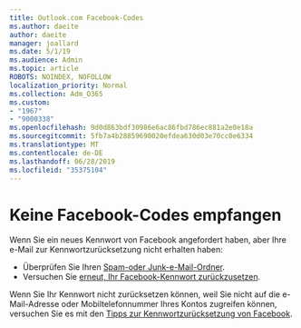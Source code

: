 ```yaml
---
title: Outlook.com Facebook-Codes
ms.author: daeite
author: daeite
manager: joallard
ms.date: 5/1/19
ms.audience: Admin
ms.topic: article
ROBOTS: NOINDEX, NOFOLLOW
localization_priority: Normal
ms.collection: Adm_O365
ms.custom:
- "1967"
- "9000338"
ms.openlocfilehash: 9d0d863bdf30986e6ac86fbd786ec881a2e0e18a
ms.sourcegitcommit: 5fb7a4b28859690020efdea630d03e70cc0e6334
ms.translationtype: MT
ms.contentlocale: de-DE
ms.lasthandoff: 06/28/2019
ms.locfileid: "35375104"
---
```

# <a name="not-receiving-facebook-codes"></a>Keine Facebook-Codes empfangen

Wenn Sie ein neues Kennwort von Facebook angefordert haben, aber Ihre e-Mail zur Kennwortzurücksetzung nicht erhalten haben:

- Überprüfen Sie Ihren [Spam-oder Junk-e-Mail-Ordner](https://outlook.live.com/mail/junkemail).
- Versuchen Sie [erneut, Ihr Facebook-Kennwort zurückzusetzen](https://www.facebook.com/help/213395615347144?helpref=faq_content).

Wenn Sie Ihr Kennwort nicht zurücksetzen können, weil Sie nicht auf die e-Mail-Adresse oder Mobiltelefonnummer Ihres Kontos zugreifen können, versuchen Sie es mit den [Tipps zur Kennwortzurücksetzung von Facebook](https://www.facebook.com/help/218815984812734).